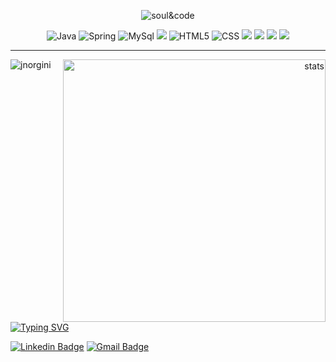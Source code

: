 <p align="center">  <img src="https://user-images.githubusercontent.com/114461353/193368888-d8831282-e247-4051-b83c-13f463a7c0f9.gif" alt="soul&code" />

 <p align="center">
 <img src="https://img.shields.io/badge/Java-ED8B00?style=for-the-badge&logo=java&logoColor=white" alt="Java"  />
 <img src="https://img.shields.io/badge/Spring-6DB33F?style=for-the-badge&logo=spring&logoColor=white" alt="Spring"  />
 <img src="https://img.shields.io/badge/MySQL-00000F?style=for-the-badge&logo=mysql&logoColor=white" alt="MySql" />
 <img src="https://img.shields.io/badge/JavaScript-323330?style=for-the-badge&logo=javascript&logoColor=F7DF1E"  />
 <img src="https://img.shields.io/badge/HTML5-E34F26?style=for-the-badge&logo=html5&logoColor=white" alt="HTML5"  />
 <img src="https://img.shields.io/badge/CSS-239120?&style=for-the-badge&logo=css3&logoColor=white" alt="CSS"  />
 <img src="https://img.shields.io/badge/Eclipse-2C2255?style=for-the-badge&logo=eclipse&logoColor=white"  />
 <img src="https://img.shields.io/badge/Visual_Studio_Code-0078D4?style=for-the-badge&logo=visual%20studio%20code&logoColor=white"  />
 <img src="https://img.shields.io/badge/Node.js-43853D?style=for-the-badge&logo=node.js&logoColor=white" />
 <img src="https://img.shields.io/badge/GIT-E44C30?style=for-the-badge&logo=git&logoColor=white"  />
 


---


 <p align="right">
 <img src="https://github-readme-stats.vercel.app/api?username=jnorgini&show_icons=true&locale=en&theme=merko" min-width="420max-width="420x" width="420x" align="right" alt="stats ">
<p><img align="left" src="https://github-readme-stats.vercel.app/api/top-langs?username=jnorgini&show_icons=true&locale=en&layout=compact&theme=merko" alt="jnorgini" /></p>


  <p align="left">
<a href="https://git.io/typing-svg"><img src="https://readme-typing-svg.herokuapp.com?font=Fira+Code&pause=1000&color=000000&width=435&lines=Hi%2C+there!;I'm+Juliana+Norgini;%3C%2F%3ESoftware+Developer;Contact+%E2%A4%B5" alt="Typing SVG" /></a>

 [![Linkedin Badge](https://img.shields.io/badge/-LinkedIn-6633cc?style=flat-square&logo=Linkedin&logoColor=white&link=https://www.linkedin.com/in/juliana-norgini-5b0bb61b0/)](https://www.linkedin.com/in/juliana-norgini-5b0bb61b0/)
[![Gmail Badge](https://img.shields.io/badge/-jnorgini@gmail.com-6633cc?style=flat-square&logo=Gmail&logoColor=white&link=mailto:jnorgini@gmail.com)](mailto:jnorgini@gmail.com)


 

